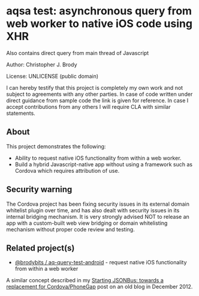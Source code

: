 # aqsa test: asynchronous query from web worker to native iOS code using XHR

Also contains direct query from main thread of Javascript

Author: Christopher J. Brody

License: UNLICENSE (public domain)

I can hereby testify that this project is completely my own work and not subject to agreements with any other parties.
In case of code written under direct guidance from sample code the link is given for reference.
In case I accept contributions from any others I will require CLA with similar statements.

## About

This project demonstrates the following:
- Ability to request native iOS functionality from within a web worker.
- Build a hybrid Javascript-native app without using a framework such as Cordova which requires attribution of use.

## Security warning

The Cordova project has been fixing security issues in its external domain whitelist plugin over time, and has also dealt with security issues in its internal bridging mechanism. It is very strongly advised NOT to release an app with a custom-built web view bridging or domain whitelisting mechanism without proper code review and testing.

## Related project(s)

- [@brodybits / aq-query-test-android](https://github.com/brodybits/aq-query-test-android) - request native iOS functionality from within a web worker

A similar concept described in my [Starting JSONBus: towards a replacement for Cordova/PhoneGap](http://brodyspark.blogspot.com/2012/12/starting-jsonbus-towards-replacement.html) post on an old blog in December 2012.
